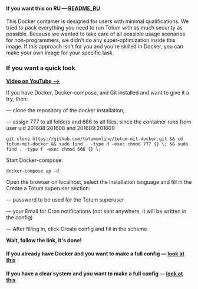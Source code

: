 #### If you want this on RU — [README_RU](https://github.com/totumonline/totum-mit-docker/blob/main/README_RU.md)

This Docker container is designed for users with minimal qualifications. We tried to pack everything you need to run Totum with as much security as possible. Because we wanted to take care of all possible usage scenarios for non-programmers, we didn't do any super-optimization inside this image. If this approach isn't for you and you're skilled in Docker, you can make your own image for your specific task.


### If you want a quick look

**[Video on YouTube —>](https://www.youtube.com/watch?v=FELVA3GuvhQ)**

If you have Docker, Docker-compose, and Git installed and want to give it a try, then:

— clone the repository of the docker installation;

— assign 777 to all folders and 666 to all files, since the container runs from user uid 201608:201608 and 201609:201609

```
git clone https://github.com/totumonline/totum-mit-docker.git && cd totum-mit-docker && sudo find . -type d -exec chmod 777 {} \; && sudo find . -type f -exec chmod 666 {} \;
```



Start Docker-compose:

```
docker-compose up -d
```



Open the browser on localhost, select the installation language and fill in the Create a Totum superuser section:

— password to be used for the Totum superuser

— your Email for Cron notifications (not sent anywhere, it will be written in the config)

— After filling in, click Create config and fill in the scheme

**Wait, follow the link, it's done!**



#### If you already have Docker and you want to make a full config — [look at this](https://github.com/totumonline/totum-mit-docker/blob/main/IF_YOU_ALREADY_HAVE_DOCKER.md)



#### If you have a clear system and you want to make a full config — [look at this](https://github.com/totumonline/totum-mit-docker/blob/main/FULL_CONFIG_ON_CLEAR_UBUNTU.md)


